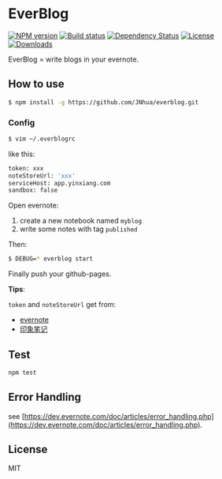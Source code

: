 # EverBlog

[![NPM version][npm-image]][npm-url]
[![Build status][travis-image]][travis-url]
[![Dependency Status][david-image]][david-url]
[![License][license-image]][license-url]
[![Downloads][downloads-image]][downloads-url]

EverBlog = write blogs in your evernote.

## How to use

```bash
$ npm install -g https://github.com/JNhua/everblog.git
```

### Config
```bash
$ vim ~/.everblogrc
```
like this:
```bash
token: xxx
noteStoreUrl: 'xxx'
serviceHost: app.yinxiang.com
sandbox: false

```

Open evernote:

1. create a new notebook named `myblog`
2. write some notes with tag `published`

Then:
```bash
$ DEBUG=* everblog start
```

Finally push your github-pages.


**Tips**:

`token` and `noteStoreUrl` get from:

- [evernote](https://www.evernote.com/api/DeveloperToken.action)
- [印象笔记](https://app.yinxiang.com/api/DeveloperToken.action)

## Test

```bash
npm test
```

## Error Handling

see [https://dev.evernote.com/doc/articles/error_handling.php](https://dev.evernote.com/doc/articles/error_handling.php).

## License

MIT

[npm-image]: https://img.shields.io/npm/v/everblog.svg?style=flat-square
[npm-url]: https://npmjs.org/package/everblog
[travis-image]: https://img.shields.io/travis/everblogjs/everblog.svg?style=flat-square
[travis-url]: https://travis-ci.org/everblogjs/everblog
[david-image]: http://img.shields.io/david/everblogjs/everblog.svg?style=flat-square
[david-url]: https://david-dm.org/everblogjs/everblog
[license-image]: http://img.shields.io/npm/l/everblog.svg?style=flat-square
[license-url]: LICENSE
[downloads-image]: http://img.shields.io/npm/dm/everblog.svg?style=flat-square
[downloads-url]: https://npmjs.org/package/everblog
